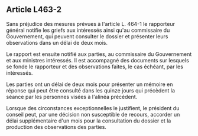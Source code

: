 Article L463-2
----
Sans préjudice des mesures prévues à l'article L. 464-1 le rapporteur général
notifie les griefs aux intéressés ainsi qu'au commissaire du Gouvernement, qui
peuvent consulter le dossier et présenter leurs observations dans un délai de
deux mois.

Le rapport est ensuite notifié aux parties, au commissaire du Gouvernement et
aux ministres intéressés. Il est accompagné des documents sur lesquels se fonde
le rapporteur et des observations faites, le cas échéant, par les intéressés.

Les parties ont un délai de deux mois pour présenter un mémoire en réponse qui
peut être consulté dans les quinze jours qui précèdent la séance par les
personnes visées à l'alinéa précédent.

Lorsque des circonstances exceptionnelles le justifient, le président du conseil
peut, par une décision non susceptible de recours, accorder un délai
supplémentaire d'un mois pour la consultation du dossier et la production des
observations des parties.
